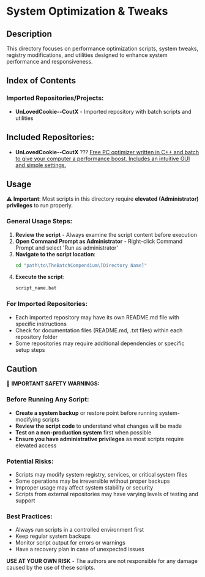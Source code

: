 # System Optimization & Tweaks

## Description

This directory focuses on performance optimization scripts, system tweaks, registry modifications, and utilities designed to enhance system performance and responsiveness.

## Index of Contents

### Imported Repositories/Projects:
- **UnLovedCookie--CoutX** - Imported repository with batch scripts and utilities

## Included Repositories:
- **UnLovedCookie--CoutX** ??? [Free PC optimizer written in C++ and batch to give your computer a performance boost. Includes an intuitive GUI and simple settings.](./UnLovedCookie--CoutX)

## Usage

⚠️ **Important**: Most scripts in this directory require **elevated (Administrator) privileges** to run properly.

### General Usage Steps:
1. **Review the script** - Always examine the script content before execution
2. **Open Command Prompt as Administrator** - Right-click Command Prompt and select 'Run as administrator'
3. **Navigate to the script location**:
   ```cmd
   cd "path\to\TheBatchCompendium\[Directory Name]"
   ```
4. **Execute the script**:
   ```cmd
   script_name.bat
   ```

### For Imported Repositories:
- Each imported repository may have its own README.md file with specific instructions
- Check for documentation files (README.md, .txt files) within each repository folder
- Some repositories may require additional dependencies or specific setup steps

## Caution

🛑 **IMPORTANT SAFETY WARNINGS:**

### Before Running Any Script:
- **Create a system backup** or restore point before running system-modifying scripts
- **Review the script code** to understand what changes will be made
- **Test on a non-production system** first when possible
- **Ensure you have administrative privileges** as most scripts require elevated access

### Potential Risks:
- Scripts may modify system registry, services, or critical system files
- Some operations may be irreversible without proper backups
- Improper usage may affect system stability or security
- Scripts from external repositories may have varying levels of testing and support

### Best Practices:
- Always run scripts in a controlled environment first
- Keep regular system backups
- Monitor script output for errors or warnings
- Have a recovery plan in case of unexpected issues

**USE AT YOUR OWN RISK** - The authors are not responsible for any damage caused by the use of these scripts.
